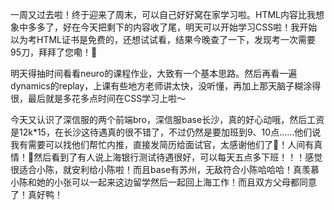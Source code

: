 一周又过去啦！终于迎来了周末，可以自己好好窝在家学习啦。HTML内容比我想象中多多了，好在今天把剩下的内容收了尾，明天可以开始学习CSS啦！我开始以为考HTML证书是免费的，还想试试看，结果今晚查了一下，发现考一次需要95刀，拜拜了您嘞！👋

明天得抽时间看看neuro的课程作业，大致有一个基本思路。然后再看一遍dynamics的replay，上课有些地方老师讲太快，没听懂，再加上那天脑子糊涂得很，最后就是多花多点时间在CSS学习上啦～

今天又认识了深信服的两个前端bro，深信服base长沙，真的好心动哦，然后工资是12k*15，在长沙这待遇真的很不错了，不过仍然是要加班到9、10点……他们说我有需要可以找他们帮忙内推，直接发简历给面试官，太感谢他们了🙏！人间有真情！🥰然后看到了有人说上海银行测试待遇很好，可以每天五点多下班！！！感觉很适合小陈，就安利给小陈啦！而且base有苏州，无敌符合小陈哈哈哈！真羡慕小陈和她的小张可以一起来这边留学然后一起回上海工作！而且双方父母都同意了！真好鸭！

